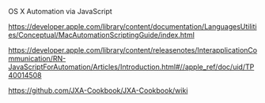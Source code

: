 OS X Automation via JavaScript

https://developer.apple.com/library/content/documentation/LanguagesUtilities/Conceptual/MacAutomationScriptingGuide/index.html

https://developer.apple.com/library/content/releasenotes/InterapplicationCommunication/RN-JavaScriptForAutomation/Articles/Introduction.html#//apple_ref/doc/uid/TP40014508

https://github.com/JXA-Cookbook/JXA-Cookbook/wiki
